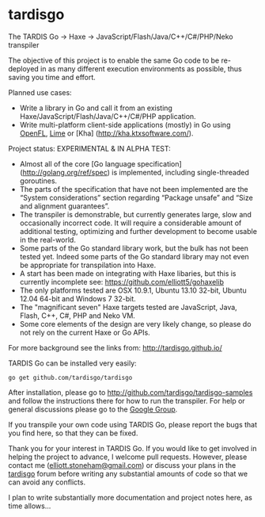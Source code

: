 tardisgo
========

The TARDIS Go -> Haxe -> JavaScript/Flash/Java/C++/C#/PHP/Neko transpiler 

The objective of this project is to enable the same Go code to be re-deployed in  as many different execution environments as possible, thus saving you time and effort.

Planned use cases: 
- Write a library in Go and call it from an existing Haxe/JavaScript/Flash/Java/C++/C#/PHP application.
- Write multi-platform client-side applications (mostly) in Go using [OpenFL](http://openfl.org), [Lime](https://github.com/openfl/lime) or [Kha] (http://kha.ktxsoftware.com/).


Project status: EXPERIMENTAL & IN ALPHA TEST:
- Almost all of the core [Go language specification] (http://golang.org/ref/spec) is implemented, including single-threaded goroutines.
- The parts of the specification that have not been implemented are the “System considerations” section regarding “Package unsafe” and “Size and alignment guarantees”. 
- The transpiler is demonstrable, but currently generates large, slow and occasionally incorrect code. It will require a considerable amount of additional testing, optimizing and further development to become usable in the real-world.
- Some parts of the Go standard library work, but the bulk has not been tested yet. Indeed some parts of the Go standard library may not even be appropriate for transpilation into Haxe.
- A start has been made on integrating with Haxe libaries, but this is currently incomplete see: https://github.com/elliott5/gohaxelib
- The only platforms tested are OSX 10.9.1, Ubuntu 13.10 32-bit, Ubuntu 12.04 64-bit and Windows 7 32-bit. 
- The "magnificant seven" Haxe targets tested are JavaScript, Java, Flash, C++, C#, PHP and Neko VM. 
- Some core elements of the design are very likely change, so please do not rely on the current Haxe or Go APIs.

For more background see the links from: http://tardisgo.github.io/

TARDIS Go can be installed very easily:
```
go get github.com/tardisgo/tardisgo
```

After installation, please go to http://github.com/tardisgo/tardisgo-samples and follow the instructions there for how to run the transpiler. 
For help or general discussions please go to the [Google Group](https://groups.google.com/d/forum/tardisgo). 

If you transpile your own code using TARDIS Go, please report the bugs that you find here, so that they can be fixed.

Thank you for your interest in TARDIS Go. If you would like to get involved in helping the project to advance, I welcome pull requests. However, please contact me (elliott.stoneham@gmail.com) or discuss your plans in the [tardisgo](https://groups.google.com/d/forum/tardisgo) forum before writing any substantial amounts of code so that we can avoid any conflicts. 

I plan to write substantially more documentation and project notes here, as time allows...

